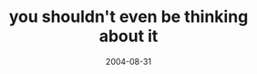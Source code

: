 ---
layout: base.njk
title : 'you shouldn&#39;t even be thinking about it' 
view_title : 'you shouldn&#39;t even be thinking about it' 
year : '2004' 
date : '2004-08-31' 
img_file : '/drawing/youshouldntevenbe.png' 
html_file : 'youshouldntevenbe' 
next_html : 'toolate.html' 
year_order : '162' 
permalink : "title/{{html_file}}.html"
---